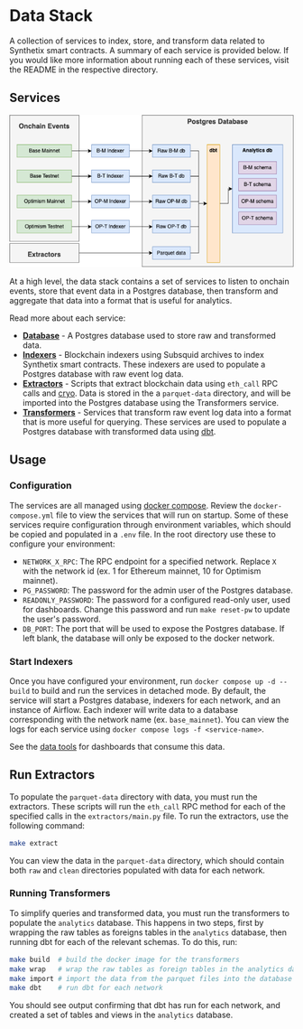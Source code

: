 # Data Stack

A collection of services to index, store, and transform data related to Synthetix smart contracts. A summary of each service is provided below. If you would like more information about running each of these services, visit the README in the respective directory.

## Services

![Data Stack Diagram](./static/diagram.png)

At a high level, the data stack contains a set of services to listen to onchain events, store that event data in a Postgres database, then transform and aggregate that data into a format that is useful for analytics.

Read more about each service:

- [**Database**](./postgres/) - A Postgres database used to store raw and transformed data.
- [**Indexers**](./indexers/) - Blockchain indexers using Subsquid archives to index Synthetix smart contracts. These indexers are used to populate a Postgres database with raw event log data.
- [**Extractors**](./extractors/) - Scripts that extract blockchain data using `eth_call` RPC calls and [cryo](https://github.com/paradigmxyz/cryo). Data is stored in the a `parquet-data` directory, and will be imported into the Postgres database using the Transformers service.
- [**Transformers**](./transformers/) - Services that transform raw event log data into a format that is more useful for querying. These services are used to populate a Postgres database with transformed data using [dbt](https://www.getdbt.com/).

## Usage

### Configuration

The services are all managed using [docker compose](https://docs.docker.com/compose/). Review the `docker-compose.yml` file to view the services that will run on startup. Some of these services require configuration through environment variables, which should be copied and populated in a `.env` file. In the root directory use these to configure your environment:

- `NETWORK_X_RPC`: The RPC endpoint for a specified network. Replace `X` with the network id (ex. 1 for Ethereum mainnet, 10 for Optimism mainnet).
- `PG_PASSWORD`: The password for the admin user of the Postgres database.
- `READONLY_PASSWORD`: The password for a configured read-only user, used for dashboards. Change this password and run `make reset-pw` to update the user's password.
- `DB_PORT`: The port that will be used to expose the Postgres database. If left blank, the database will only be exposed to the docker network.

### Start Indexers

Once you have configured your environment, run `docker compose up -d --build` to build and run the services in detached mode. By default, the service will start a Postgres database, indexers for each network, and an instance of Airflow. Each indexer will write data to a database corresponding with the network name (ex. `base_mainnet`). You can view the logs for each service using `docker compose logs -f <service-name>`.

See the [data tools](https://github.com/Synthetixio/data-tools) for dashboards that consume this data.

## Run Extractors

To populate the `parquet-data` directory with data, you must run the extractors. These scripts will run the `eth_call` RPC method for each of the specified calls in the `extractors/main.py` file. To run the extractors, use the following command:

```bash
make extract
```

You can view the data in the `parquet-data` directory, which should contain both `raw` and `clean` directories populated with data for each network.

### Running Transformers

To simplify queries and transformed data, you must run the transformers to populate the `analytics` database. This happens in two steps, first by wrapping the raw tables as foreigns tables in the `analytics` database, then running dbt for each of the relevant schemas. To do this, run:

```bash
make build  # build the docker image for the transformers
make wrap   # wrap the raw tables as foreign tables in the analytics database
make import # import the data from the parquet files into the database
make dbt    # run dbt for each network
```

You should see output confirming that dbt has run for each network, and created a set of tables and views in the `analytics` database.
